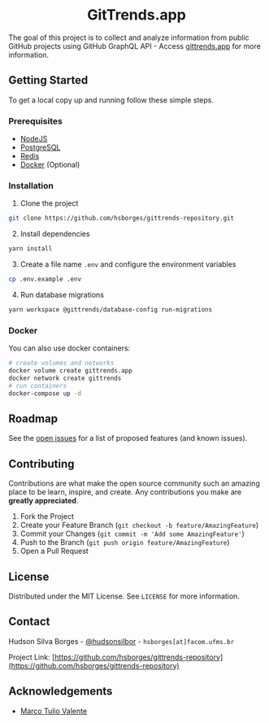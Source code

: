 <!-- ABOUT THE PROJECT -->

# <center>GitTrends.app</center>

The goal of this project is to collect and analyze information from public GitHub projects using GitHub GraphQL API - Access [gittrends.app](https://gittrends.app) for more information.

<!-- GETTING STARTED -->

## Getting Started

To get a local copy up and running follow these simple steps.

### Prerequisites

- [NodeJS](https://nodejs.org)
- [PostgreSQL](https://www.postgresql.org)
- [Redis](https://redis.io)
- [Docker](https://www.docker.com) (Optional)

### Installation

1. Clone the project

```sh
git clone https://github.com/hsborges/gittrends-repository.git
```

2. Install dependencies

```sh
yarn install
```

3. Create a file name `.env` and configure the environment variables

```sh
cp .env.example .env
```

4. Run database migrations

```sh
yarn workspace @gittrends/database-config run-migrations
```

### Docker

You can also use docker containers:

```sh
# create volumes and networks
docker volume create gittrends.app
docker network create gittrends
# run containers
docker-compose up -d
```

<!-- ROADMAP -->

## Roadmap

See the [open issues](https://github.com/hsborges/gittrends-repository/issues) for a list of proposed features (and known issues).

<!-- CONTRIBUTING -->

## Contributing

Contributions are what make the open source community such an amazing place to be learn, inspire, and create. Any contributions you make are **greatly appreciated**.

1. Fork the Project
2. Create your Feature Branch (`git checkout -b feature/AmazingFeature`)
3. Commit your Changes (`git commit -m 'Add some AmazingFeature'`)
4. Push to the Branch (`git push origin feature/AmazingFeature`)
5. Open a Pull Request

<!-- LICENSE -->

## License

Distributed under the MIT License. See `LICENSE` for more information.

<!-- CONTACT -->

## Contact

Hudson Silva Borges - [@hudsonsilbor](https://twitter.com/hudsonsilbor) - `hsborges[at]facom.ufms.br`

Project Link: [https://github.com/hsborges/gittrends-repository](https://github.com/hsborges/gittrends-repository)

<!-- ACKNOWLEDGEMENTS -->

## Acknowledgements

- [Marco Tulio Valente](https://github.com/mtov)

<!-- MARKDOWN LINKS & IMAGES -->
<!-- https://www.markdownguide.org/basic-syntax/#reference-style-links -->
<!-- [contributors-shield]: https://img.shields.io/github/contributors/othneildrew/Best-README-Template.svg?style=flat-square -->
<!-- [contributors-url]: https://github.com/othneildrew/Best-README-Template/graphs/contributors -->
<!-- [forks-shield]: https://img.shields.io/github/forks/othneildrew/Best-README-Template.svg?style=flat-square -->
<!-- [forks-url]: https://github.com/othneildrew/Best-README-Template/network/members -->
<!-- [stars-shield]: https://img.shields.io/github/stars/othneildrew/Best-README-Template.svg?style=flat-square -->
<!-- [stars-url]: https://github.com/othneildrew/Best-README-Template/stargazers -->
<!-- [issues-shield]: https://img.shields.io/github/issues/othneildrew/Best-README-Template.svg?style=flat-square -->
<!-- [issues-url]: https://github.com/othneildrew/Best-README-Template/issues -->
<!-- [license-shield]: https://img.shields.io/github/license/othneildrew/Best-README-Template.svg?style=flat-square -->
<!-- [license-url]: https://github.com/othneildrew/Best-README-Template/blob/master/LICENSE.txt -->
<!-- [linkedin-shield]: https://img.shields.io/badge/-LinkedIn-black.svg?style=flat-square&logo=linkedin&colorB=555 -->
<!-- [linkedin-url]: https://linkedin.com/in/othneildrew
[product-screenshot]: images/screenshot.png -->
